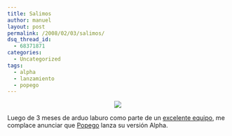 ```yaml
---
title: Salimos
author: manuel
layout: post
permalink: /2008/02/03/salimos/
dsq_thread_id:
  - 68371871
categories:
  - Uncategorized
tags:
  - alpha
  - lanzamiento
  - popego
---
```

<div align="center">
  <a href="http://popego.com"><img src="http://blog.jazzido.com/assets/2008/2/3/popego-logo-big.gif" border="0" /></a>
</div>

Luego de 3 meses de arduo laburo como parte de un [excelente equipo][1], me complace anunciar que [Popego][2] lanza su versión Alpha.

 [1]: http://blog.popego.com/post/22138956
 [2]: http://www.popego.com